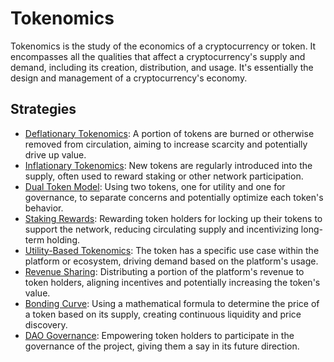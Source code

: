 # Tokenomics

Tokenomics is the study of the economics of a cryptocurrency or token. It encompasses all the qualities that affect a cryptocurrency's supply and demand, including its creation, distribution, and usage. It's essentially the design and management of a cryptocurrency's economy.

## Strategies

- [Deflationary Tokenomics](./strategies/deflationary.md): A portion of tokens are burned or otherwise removed from circulation, aiming to increase scarcity and potentially drive up value.
- [Inflationary Tokenomics](./strategies/inflationary.md): New tokens are regularly introduced into the supply, often used to reward staking or other network participation.
- [Dual Token Model](./strategies/tokenomics.dual-token.md): Using two tokens, one for utility and one for governance, to separate concerns and potentially optimize each token's behavior.
- [Staking Rewards](./strategies/staking.md): Rewarding token holders for locking up their tokens to support the network, reducing circulating supply and incentivizing long-term holding.
- [Utility-Based Tokenomics](./strategies/utility-based.md): The token has a specific use case within the platform or ecosystem, driving demand based on the platform's usage.
- [Revenue Sharing](./strategies/revenue-sharing.md): Distributing a portion of the platform's revenue to token holders, aligning incentives and potentially increasing the token's value.
- [Bonding Curve](./strategies/bonding-curve.md): Using a mathematical formula to determine the price of a token based on its supply, creating continuous liquidity and price discovery.
- [DAO Governance](./strategies/dao-governance.md): Empowering token holders to participate in the governance of the project, giving them a say in its future direction.

